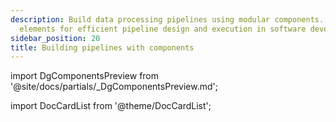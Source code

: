 ```yaml
---
description: Build data processing pipelines using modular components. Leverage reusable
  elements for efficient pipeline design and execution in software development.
sidebar_position: 20
title: Building pipelines with components
---
```

import DgComponentsPreview from '@site/docs/partials/\_DgComponentsPreview.md';

<DgComponentsPreview />

import DocCardList from '@theme/DocCardList';

<DocCardList />
